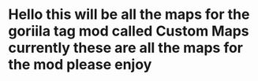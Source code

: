 # Hello this will be all the maps for the goriila tag mod called Custom Maps currently these are all the maps for the mod please enjoy
